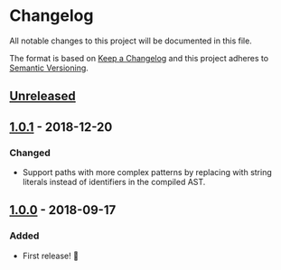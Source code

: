 # Changelog

All notable changes to this project will be documented in this file.

The format is based on [Keep a Changelog](http://keepachangelog.com/en/1.0.0/) and this project adheres to [Semantic Versioning](http://semver.org/spec/v2.0.0.html).

## [Unreleased]

## [1.0.1] - 2018-12-20
### Changed
- Support paths with more complex patterns by replacing with string literals instead of identifiers in the compiled AST.

## [1.0.0] - 2018-09-17
### Added
- First release! 🎉

[Unreleased]: https://github.com/CultureHQ/components/compare/v1.0.1...HEAD
[1.0.1]: https://github.com/CultureHQ/components/compare/v1.0.0...v1.0.1
[1.0.0]: https://github.com/CultureHQ/components/compare/aee58e...v1.0.0
